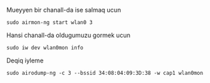 Mueyyen bir chanall-da ise salmaq ucun

```
sudo airmon-ng start wlan0 3
```

Hansi chanall-da oldugumuzu gormek ucun

```
sudo iw dev wlan0mon info
```

Deqiq iyleme

```
sudo airodump-ng -c 3 --bssid 34:08:04:09:3D:38 -w cap1 wlan0mon
```
